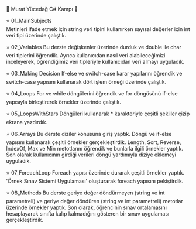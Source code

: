 🌺 Murat Yücedağ C# Kampı 🌺

⭐ 01_MainSubjects </br>
Metinleri ifade etmek için string veri tipini kullanırken sayısal değerler için int veri tipi üzerinde çalıştık.

⭐ 02_Variables
Bu derste değişkenler üzerinde durduk ve double ile char veri tiplerini öğrendik. Ayrıca kullanıcıdan nasıl veri alabileceğimizi inceleyerek, öğrendiğimiz veri tipleriyle kullanıcıdan
veri almayı uyguladık.

⭐ 03_Making Decision
If-else ve switch-case karar yapılarını öğrendik ve switch-case yapısını kullanarak dört işlem örneği üzerinde çalıştık.

⭐ 04_Loops
For ve while döngülerini öğrendik ve for döngüsünü if-else yapısıyla birleştirerek örnekler üzerinde çalıştık.

⭐ 05_LoopsWithStars
Döngüleri kullanarak * karakteriyle çeşitli şekiller çizip ekrana yazdırdık.

⭐ 06_Arrays
Bu derste diziler konusuna giriş yaptık. Döngü ve if-else yapısını kullanarak çeşitli örnekler gerçekleştirdik. Length, Sort, Reverse, IndexOf, Max ve Min metotlarını öğrendik ve bunlarla ilgili örnekler yaptık. Son olarak kullanıcının girdiği verileri döngü yardımıyla diziye eklemeyi uyguladık.

⭐ 07_ForeachLoop
Foreach yapısı üzerinde durarak çeşitli örnekler yaptık. 'Örnek Sınav Sistemi Uygulaması' oluşturarak foreach yapısını pekiştirdik.

⭐ 08_Methods
Bu derste geriye değer döndürmeyen (string ve int parametreli) ve geriye değer döndüren (string ve int parametreli) metotlar üzerinde örnekler yaptık. Son olarak, öğrencinin sınav ortalamasını hesaplayarak sınıfta kalıp kalmadığını gösteren bir sınav uygulaması gerçekleştirdik.
